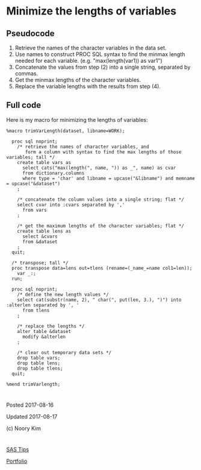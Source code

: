 # Minimize the lengths of variables

## Pseudocode
1. Retrieve the names of the character variables in the data set.
2. Use names to construct PROC SQL syntax to find the minmax length needed for each variable. (e.g. "max(length(var1)) as var1")
3. Concatenate the values from step (2) into a single string, separated by commas.
4. Get the minmax lengths of the character variables.
5. Replace the variable lengths with the results from step (4).


## Full code

Here is my macro for minimizing the lengths of variables:

```
%macro trimVarLength(dataset, libname=WORK);

  proc sql noprint;
    /* retrieve the names of character variables, and 
       form a column with syntax to find the max lengths of those variables; tall */
    create table vars as
      select cats("max(length(", name, ")) as _", name) as cvar
      from dictionary.columns
      where type = 'char' and libname = upcase("&libname") and memname = upcase("&dataset")
    ;                                

    /* concatenate the column values into a single string; flat */
    select cvar into :cvars separated by ','
      from vars                                
    ;

    /* get the maximum lengths of the character variables; flat */
    create table lens as
      select &cvars 
      from &dataset
    ;                
  quit;

  /* transpose; tall */
  proc transpose data=lens out=tlens (rename=(_name_=name col1=len));
    var _:;
  run;

  proc sql noprint;
    /* define the new length values */
    select cat(substr(name, 2), " char(", put(len, 3.), ")") into :alterlen separated by ', '
      from tlens
    ; 

    /* replace the lengths */
    alter table &dataset
      modify &alterlen
    ;
    
    /* clear out temporary data sets */
    drop table vars;
    drop table lens;
    drop table tlens;                
  quit;

%mend trimVarlength;
```



#

Posted 2017-08-16

Updated 2017-08-17

(c) Noory Kim


#

[SAS Tips](/sas-tips)

[Portfolio](/)

